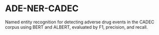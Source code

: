 # ADE-NER-CADEC
Named entity recognition for detecting adverse drug events in the CADEC corpus using BERT and ALBERT, evaluated by F1, precision, and recall.
